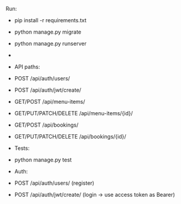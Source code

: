 Run:
- pip install -r requirements.txt
- python manage.py migrate
- python manage.py runserver
-
- API paths:
- POST /api/auth/users/
- POST /api/auth/jwt/create/
- GET/POST /api/menu-items/
- GET/PUT/PATCH/DELETE /api/menu-items/{id}/
- GET/POST /api/bookings/
- GET/PUT/PATCH/DELETE /api/bookings/{id}/

- Tests:
- python manage.py test

- Auth:

- POST /api/auth/users/      (register)
- POST /api/auth/jwt/create/ (login → use access token as Bearer)
